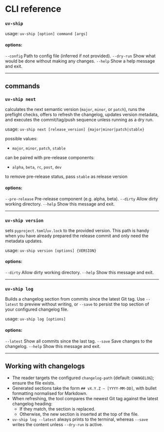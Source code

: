 # CLI reference

### `uv-ship`
usage: `uv-ship [option] command [args]`

#### options:
  `--config` Path to config file (inferred if not provided).
  `--dry-run` Show what would be done without making any changes.
  `--help` Show a help message and exit.

---


## commands
### `uv-ship next`

calculates the next semantic version (`major`, `minor`, or `patch`), runs the preflight checks, offers to refresh the changelog, updates version metadata, and executes the commit/tag/push sequence unless running as a dry run.

usage: `uv-ship next [release_version] {major|minor|patch|stable}`

possible values:
- `major`, `minor`, `patch`, `stable`

can be paired with pre-release components:
- `alpha`, `beta`, `rc`, `post`, `dev`

to remove pre-release status, pass `stable` as release version

#### options:
  `--pre-release` Pre-release component (e.g. alpha, beta).
  `--dirty` Allow dirty working directory.
  `--help` Show this message and exit.

---

### `uv-ship version`
sets `pyproject.toml`/`uv.lock` to the provided version. This path is handy when you have already prepared the release commit and only need the metadata updates.

usage: `uv-ship version [options] {VERSION}`

#### options:
  `--dirty` Allow dirty working directory.
  `--help` Show this message and exit.

---

### `uv-ship log`
Builds a changelog section from commits since the latest Git tag. Use `--latest` to preview without writing, or `--save` to persist the top section of your configured changelog file.

usage: `uv-ship log [options]`

#### options:
  `--latest` Show all commits since the last tag.
  `--save` Save changes to the changelog.
  `--help` Show this message and exit.

---

## Working with changelogs
- The reader targets the configured `changelog-path` (default: `CHANGELOG`); ensure the file exists.
- Generated sections take the form `## vX.Y.Z — [YYYY-MM-DD]`, with bullet formatting normalised for Markdown.
- When refreshing, the tool compares the newest Git tag against the latest changelog heading:
  - If they match, the section is replaced.
  - Otherwise, the new section is inserted at the top of the file.
- `uv-ship log --latest` always prints to the terminal, whereas `--save` writes the content unless `--dry-run` is active.

